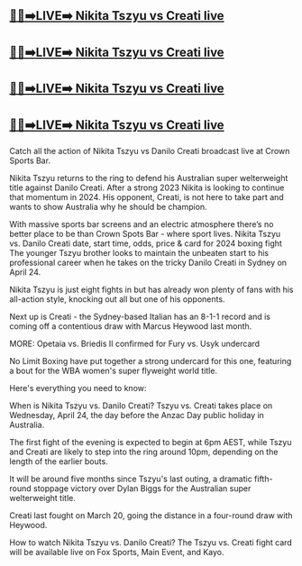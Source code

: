 [🔴✅➡️LIVE➡️ Nikita Tszyu vs Creati live](https://worldsportshd.com/boxing/)
-

[🔴✅➡️LIVE➡️ Nikita Tszyu vs Creati live](https://worldsportshd.com/boxing/)
-

[🔴✅➡️LIVE➡️ Nikita Tszyu vs Creati live](https://worldsportshd.com/boxing/)
-

[🔴✅➡️LIVE➡️ Nikita Tszyu vs Creati live](https://worldsportshd.com/boxing/)
-


Catch all the action of Nikita Tszyu vs Danilo Creati broadcast live at Crown Sports Bar.

Nikita Tszyu returns to the ring to defend his Australian super welterweight title against Danilo Creati. After a strong 2023 Nikita is looking to continue that momentum in 2024. His opponent, Creati, is not here to take part and wants to show Australia why he should be champion.

With massive sports bar screens and an electric atmosphere there’s no better place to be than Crown Spots Bar - where sport lives. Nikita Tszyu vs. Danilo Creati date, start time, odds, price & card for 2024 boxing fight
The younger Tszyu brother looks to maintain the unbeaten start to his professional career when he takes on the tricky Danilo Creati in Sydney on April 24.

Nikita Tszyu is just eight fights in but has already won plenty of fans with his all-action style, knocking out all but one of his opponents.

Next up is Creati - the Sydney-based Italian has an 8-1-1 record and is coming off a contentious draw with Marcus Heywood last month.

MORE: Opetaia vs. Briedis II confirmed for Fury vs. Usyk undercard

No Limit Boxing have put together a strong undercard for this one, featuring a bout for the WBA women's super flyweight world title.

Here's everything you need to know:

When is Nikita Tszyu vs. Danilo Creati?
Tszyu vs. Creati takes place on Wednesday, April 24, the day before the Anzac Day public holiday in Australia.

The first fight of the evening is expected to begin at 6pm AEST, while Tszyu and Creati are likely to step into the ring around 10pm, depending on the length of the earlier bouts.

It will be around five months since Tszyu's last outing, a dramatic fifth-round stoppage victory over Dylan Biggs for the Australian super welterweight title.

Creati last fought on March 20, going the distance in a four-round draw with Heywood.

How to watch Nikita Tszyu vs. Danilo Creati?
The Tszyu vs. Creati fight card will be available live on Fox Sports, Main Event, and Kayo.
